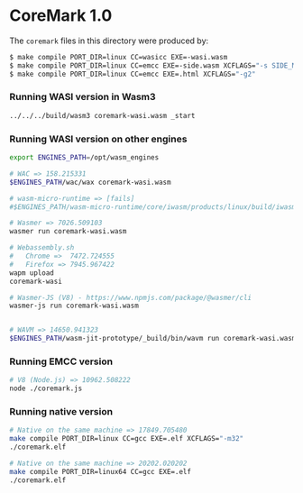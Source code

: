 # CoreMark 1.0

The `coremark` files in this directory were produced by:

```sh
$ make compile PORT_DIR=linux CC=wasicc EXE=-wasi.wasm
$ make compile PORT_DIR=linux CC=emcc EXE=-side.wasm XCFLAGS="-s SIDE_MODULE=1"
$ make compile PORT_DIR=linux CC=emcc EXE=.html XCFLAGS="-g2"
```

### Running WASI version in Wasm3

```sh
../../../build/wasm3 coremark-wasi.wasm _start
```

### Running WASI version on other engines

```sh
export ENGINES_PATH=/opt/wasm_engines

# WAC => 158.215331
$ENGINES_PATH/wac/wax coremark-wasi.wasm

# wasm-micro-runtime => [fails]
#$ENGINES_PATH/wasm-micro-runtime/core/iwasm/products/linux/build/iwasm coremark-wasi.wasm

# Wasmer => 7026.509103
wasmer run coremark-wasi.wasm

# Webassembly.sh
#   Chrome =>  7472.724555
#   Firefox => 7945.967422
wapm upload
coremark-wasi

# Wasmer-JS (V8) - https://www.npmjs.com/package/@wasmer/cli
wasmer-js run coremark-wasi.wasm


# WAVM => 14650.941323
$ENGINES_PATH/wasm-jit-prototype/_build/bin/wavm run coremark-wasi.wasm
```

### Running EMCC version

```sh
# V8 (Node.js) => 10962.508222
node ./coremark.js
```

### Running native version

```sh
# Native on the same machine => 17849.705480
make compile PORT_DIR=linux CC=gcc EXE=.elf XCFLAGS="-m32"
./coremark.elf

# Native on the same machine => 20202.020202
make compile PORT_DIR=linux64 CC=gcc EXE=.elf
./coremark.elf
```

